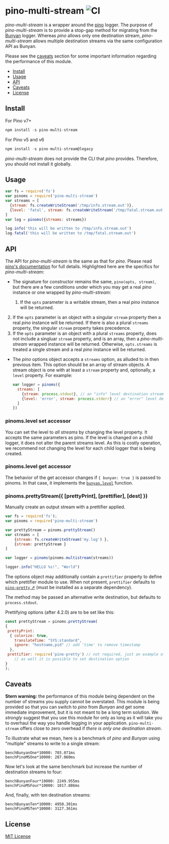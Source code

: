 # pino-multi-stream&nbsp;![CI](https://github.com/pinojs/pino-multi-stream/workflows/CI/badge.svg)

*pino-multi-stream* is a wrapper around the [pino][pino] logger. The purpose
of *pino-multi-stream* is to provide a stop-gap method for migrating from the
[Bunyan][bunyan] logger. Whereas *pino* allows only one destination stream,
*pino-multi-stream* allows multiple destination streams via the same
configuration API as Bunyan.

Please see the [caveats](#caveats) section for some important information
regarding the performance of this module.

+ [Install](#install)
+ [Usage](#usage)
+ [API](#api)
+ [Caveats](#caveats)
+ [License](#license)

[pino]: https://npm.im/pino
[bunyan]: https://npm.im/bunyan

<a id="install"></a>
## Install

For Pino v7+

```js
npm install -s pino-multi-stream
```

For Pino v5 and v6

```js
npm install -s pino-multi-stream@legacy
```

*pino-multi-stream* does not provide the CLI that *pino* provides. Therefore,
you should not install it globally.

<a id="usage"></a>
## Usage

```js
var fs = require('fs')
var pinoms = require('pino-multi-stream')
var streams = [
  {stream: fs.createWriteStream('/tmp/info.stream.out')},
  {level: 'fatal', stream: fs.createWriteStream('/tmp/fatal.stream.out')}
]
var log = pinoms({streams: streams})

log.info('this will be written to /tmp/info.stream.out')
log.fatal('this will be written to /tmp/fatal.stream.out')
```

<a id="api"></a>
## API

The API for *pino-multi-stream* is the same as that for *pino*. Please
read [pino's documentation][pinoapi] for full details. Highlighted here are
the specifics for *pino-multi-stream*:

+ The signature for constructor remains the same, `pino(opts, stream)`, but
  there are a few conditions under which you may get a real *pino* instance
  or one wrapped by *pino-multi-stream*:

  1. If the `opts` parameter is a writable stream, then a real *pino*
     instance will be returned.
2. If the `opts` parameter is an object with a singular `stream` property
     then a real *pino* instance will be returned. If there is also a plural
     `streams` property, the singular `stream` property takes precedence.
  3. If the `opts` parameter is an object with a plural `streams` property,
   does not include a singluar `stream` property, and is an array, then
     a *pino-multi-stream* wrapped instance will be returned. Otherwise,
     `opts.streams` is treated a single stream and a real *pino* instance
     will be returned.

+ The *pino* options object accepts a `streams` option, as alluded to in then
  previous item. This option should be an array of stream objects. A stream
  object is one with at least a `stream` property and, optionally, a `level`
  property. For example:

  ```js
  var logger = pinoms({
    streams: [
      {stream: process.stdout}, // an "info" level destination stream
      {level: 'error', stream: process.stderr} // an "error" level destination stream
    ]
  })
  ```

[pinoapi]: https://github.com/pinojs/pino#api

### pinoms.level set accessor

You can set the level to _all streams_ by changing the level property.
It accepts the same parameters as pino. If the level is changed on a
child logger, it does not alter the parent streams level. As this is
costly operation, we recommend not changing the level for each child
logger that is being created.

### pinoms.level get accessor

The behavior of the get accessor changes if `{ bunyan: true }` is passed
to pinoms. In that case, it implements the
[`bunyan.level`](https://github.com/trentm/node-bunyan#levels) function.

### pinoms.prettyStream({ [prettyPrint],  [prettifier], [dest] })

Manually create an output stream with a prettifier applied.

```js
var fs = require('fs');
var pinoms = require('pino-multi-stream')

var prettyStream = pinoms.prettyStream()
var streams = [
    {stream: fs.createWriteStream('my.log') },
    {stream: prettyStream }
]

var logger = pinoms(pinoms.multistream(streams))

logger.info("HELLO %s!", "World")
```

The options object may additionally contain a `prettifier` property to define which prettifier module to use. When not present, `prettifier` defaults to [`pino-pretty` ⇗](https://github.com/pinojs/pino-pretty) (must be installed as a separate dependency).

The method may be passed an alternative write destination, but defaults to `process.stdout`.

Prettifying options (after 4.2.0) are to be set like this:

```javascript
const prettyStream = pinoms.prettyStream(
{
 prettyPrint:
  { colorize: true,
    translateTime: "SYS:standard",
    ignore: "hostname,pid" // add 'time' to remove timestamp
  },
 prettifier: require('pino-pretty') // not required, just an example of setting prettifier
    // as well it is possible to set destination option
}
);
```



<a id="caveats"></a>
## Caveats

**Stern warning:** the performance of this module being dependent on the number
of streams you supply cannot be overstated. This module is being provided so
that you can switch to *pino* from *Bunyan* and get some immediate improvement,
but it is not meant to be a long term solution. We *strongly* suggest that you
use this module for only as long as it will take you to overhaul the way
you handle logging in your application. `pino-multi-stream` offers close
to zero overhead if _there is only one destination stream_.

To illustrate what we mean, here is a benchmark of *pino* and *Bunyan* using
"multiple" streams to write to a single stream:

```
benchBunyanOne*10000: 703.071ms
benchPinoMSOne*10000: 287.060ms
```

Now let's look at the same benchmark but increase the number of destination
streams to four:

```
benchBunyanFour*10000: 2249.955ms
benchPinoMSFour*10000: 1017.886ms
```

And, finally, with ten destination streams:

```
benchBunyanTen*10000: 4950.301ms
benchPinoMSTen*10000: 3127.361ms
```

<a id="license"></a>
## License

[MIT License](http://jsumners.mit-license.org/)
